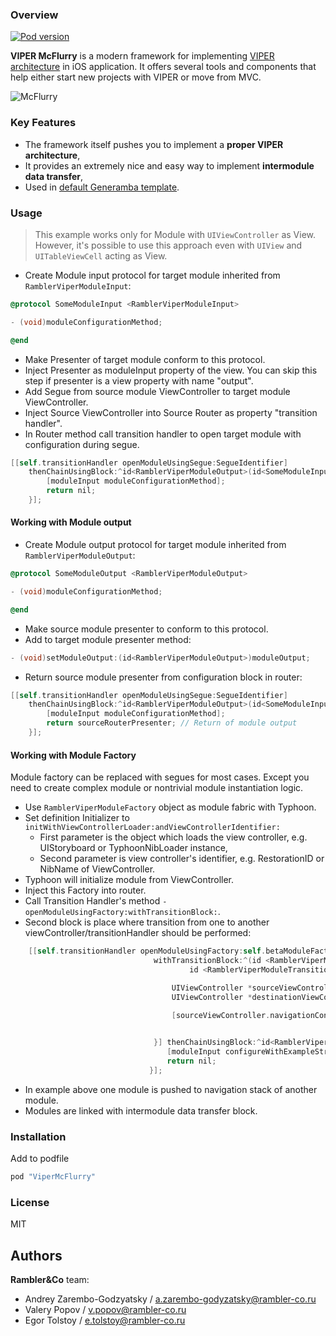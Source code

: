 ### Overview

[![Pod version](https://badge.fury.io/co/ViperMcFlurry.svg)](https://badge.fury.io/co/ViperMcFlurry)

**VIPER McFlurry** is a modern framework for implementing [VIPER architecture](https://github.com/rambler-digital-solutions/The-Book-of-VIPER) in iOS application. It offers several tools and components that help either start new projects with VIPER or move from MVC.

![McFlurry](http://67.media.tumblr.com/36413ae65aa3f97fbce9ec53b21aa0ef/tumblr_oa2wlngg6u1r8u8uko1_500.jpg)

### Key Features

- The framework itself pushes you to implement a **proper VIPER architecture**,
- It provides an extremely nice and easy way to implement **intermodule data transfer**,
- Used in [default Generamba template](https://github.com/rambler-digital-solutions/generamba-catalog/tree/master/rviper_controller).

### Usage

> This example works only for Module with `UIViewController` as View. However, it's possible to use this approach even with `UIView` and `UITableViewCell` acting as View.

- Create Module input protocol for target module inherited from ``RamblerViperModuleInput``:

```objective-c
@protocol SomeModuleInput <RamblerViperModuleInput>

- (void)moduleConfigurationMethod;

@end
```    

- Make Presenter of target module conform to this protocol.
- Inject Presenter as moduleInput property of the view. You can skip this step if presenter is a view property with name "output".
- Add Segue from source module ViewController to target module ViewController.
- Inject Source ViewController into Source Router as property "transition handler".
- In Router method call transition handler to open target module with configuration during segue.

```objective-c
[[self.transitionHandler openModuleUsingSegue:SegueIdentifier]
	thenChainUsingBlock:^id<RamblerViperModuleOutput>(id<SomeModuleInput> moduleInput) {
		[moduleInput moduleConfigurationMethod];
		return nil;
	}];

```

#### Working with Module output

- Create Module output protocol for target module inherited from ``RamblerViperModuleOutput``:

```objective-c
@protocol SomeModuleOutput <RamblerViperModuleOutput>

- (void)moduleConfigurationMethod;

@end
```    
- Make source module presenter to conform to this protocol.
- Add to target module presenter method:

```objective-c
- (void)setModuleOutput:(id<RamblerViperModuleOutput>)moduleOutput;
```

- Return source module presenter from configuration block in router:

```objective-c
[[self.transitionHandler openModuleUsingSegue:SegueIdentifier]
	thenChainUsingBlock:^id<RamblerViperModuleOutput>(id<SomeModuleInput> moduleInput) {
		[moduleInput moduleConfigurationMethod];
		return sourceRouterPresenter; // Return of module output
	}];

```

#### Working with Module Factory

Module factory can be replaced with segues for most cases. Except you need to create complex module or nontrivial module instantiation logic.

- Use ```RamblerViperModuleFactory``` object as module fabric with Typhoon.
- Set definition Initializer to ```initWithViewControllerLoader:andViewControllerIdentifier:```
    - First parameter is the object which loads the view controller, e.g. UIStoryboard or TyphoonNibLoader instance,
    - Second parameter is view controller's identifier, e.g. RestorationID or NibName of ViewController.
- Typhoon will initialize module from ViewController.
- Inject this Factory into router.
- Call Transition Handler's method ``- openModuleUsingFactory:withTransitionBlock:``.
- Second block is place where transition from one to another viewController/transitionHandler should be performed:
```objective-c
    [[self.transitionHandler openModuleUsingFactory:self.betaModuleFactory
                                withTransitionBlock:^(id <RamblerViperModuleTransitionHandlerProtocol> sourceModuleTransitionHandler,
                                        id <RamblerViperModuleTransitionHandlerProtocol> destinationModuleTransitionHandler) {

                                    UIViewController *sourceViewController = (id) sourceModuleTransitionHandler;
                                    UIViewController *destinationViewController = (id) destinationModuleTransitionHandler;

                                    [sourceViewController.navigationController pushViewController:destinationViewController
                                                                                         animated:YES];

                                }] thenChainUsingBlock:^id<RamblerViperModuleOutput>(id<RamblerModuleBetaInput> moduleInput) {
                                   [moduleInput configureWithExampleString:exampleString];
                                   return nil;
                               }];
```
- In example above one module is pushed to navigation stack of another module.
- Modules are linked with intermodule data transfer block.

### Installation

Add to podfile

```ruby
pod "ViperMcFlurry"
```

### License

MIT

## Authors

**Rambler&Co** team:

- Andrey Zarembo-Godzyatsky / a.zarembo-godyzatsky@rambler-co.ru
- Valery Popov / v.popov@rambler-co.ru
- Egor Tolstoy / e.tolstoy@rambler-co.ru
